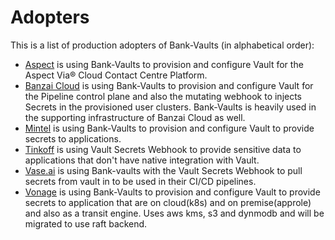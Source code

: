 # Adopters

This is a list of production adopters of Bank-Vaults (in alphabetical order):
- [Aspect](https://www.aspect.com) is using Bank-Vaults to provision and configure Vault for the Aspect Via® Cloud Contact Centre Platform.
- [Banzai Cloud](https://banzaicloud.com) is using Bank-Vaults to provision and configure Vault for the Pipeline control plane and also the mutating webhook to injects Secrets in the provisioned user clusters. Bank-Vaults is heavily used in the supporting infrastructure of Banzai Cloud as well.
- [Mintel](https://www.mintel.com) is using Bank-Vaults to provision and configure Vault to provide secrets to applications.
- [Tinkoff](https://www.tinkoff.ru) is using Vault Secrets Webhook to provide sensitive data to applications that don't have native integration with Vault.
- [Vase.ai](https://vase.ai) is using Bank-vaults with the Vault Secrets Webhook to pull secrets from vault in to be used in their CI/CD pipelines.
- [Vonage](https://www.vonage.com/business/) is using Bank-Vaults to provision and configure Vault to provide secrets to application that are on cloud(k8s) and on premise(approle) and also as a transit engine. Uses aws kms, s3 and dynmodb and will be migrated to use raft backend.
